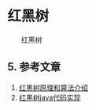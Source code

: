 #  红黑树

　　红黑树

## 5. 参考文章

1. [红黑树原理和算法介绍](https://www.cnblogs.com/nananana/p/10434549.html)
2. [红黑树java代码实现](https://www.cnblogs.com/liaoshy/p/12105888.html)


